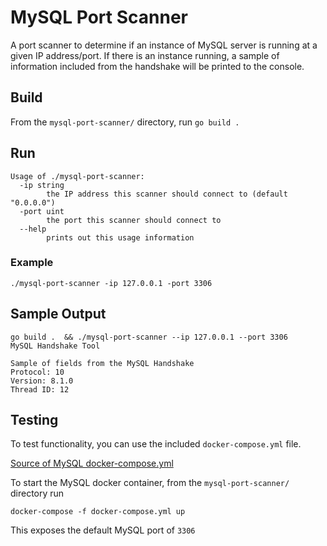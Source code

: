 # MySQL Port Scanner

A port scanner to determine if an instance of MySQL server is running at a given IP address/port.
If there is an instance running, a sample of information included from the handshake will be printed to the console.

## Build

From the `mysql-port-scanner/` directory, run
`go build .`

## Run

```shell
Usage of ./mysql-port-scanner:
  -ip string
        the IP address this scanner should connect to (default "0.0.0.0")
  -port uint
        the port this scanner should connect to
  --help
        prints out this usage information
```

### Example

```shell
./mysql-port-scanner -ip 127.0.0.1 -port 3306
```

## Sample Output
```shell
go build .  && ./mysql-port-scanner --ip 127.0.0.1 --port 3306
MySQL Handshake Tool

Sample of fields from the MySQL Handshake
Protocol: 10
Version: 8.1.0
Thread ID: 12
```

## Testing

To test functionality, you can use the included `docker-compose.yml` file.

[Source of MySQL docker-compose.yml](https://hub.docker.com/_/mysql)

To start the MySQL docker container, from the `mysql-port-scanner/` directory run

```shell
docker-compose -f docker-compose.yml up
```

This exposes the default MySQL port of `3306`
